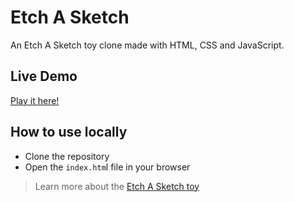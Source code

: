 # Etch A Sketch

An Etch A Sketch toy clone made with HTML, CSS and JavaScript.

## Live Demo

[Play it here!](https://emanuelefavero.github.io/odin-etch-a-sketch/)

## How to use locally

- Clone the repository
- Open the `index.htm`l file in your browser

> Learn more about the [Etch A Sketch toy](https://en.wikipedia.org/wiki/Etch_A_Sketch)

